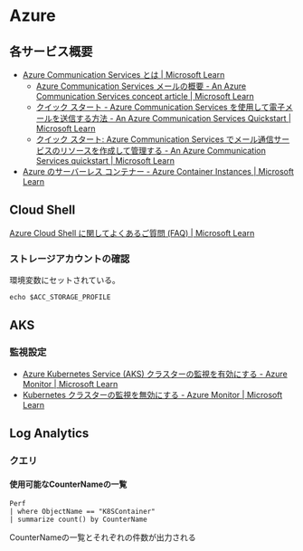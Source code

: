# Azure

## 各サービス概要

- [Azure Communication Services とは | Microsoft Learn](https://learn.microsoft.com/ja-jp/azure/communication-services/overview)
    - [Azure Communication Services メールの概要 - An Azure Communication Services concept article | Microsoft Learn](https://learn.microsoft.com/ja-jp/azure/communication-services/concepts/email/email-overview)
    - [クイック スタート - Azure Communication Services を使用して電子メールを送信する方法 - An Azure Communication Services Quickstart | Microsoft Learn](https://learn.microsoft.com/ja-jp/azure/communication-services/quickstarts/email/send-email?tabs=windows%2Cconnection-string%2Csend-email-and-get-status-async%2Csync-client&pivots=platform-azportal)
    - [クイック スタート: Azure Communication Services でメール通信サービスのリソースを作成して管理する - An Azure Communication Services quickstart | Microsoft Learn](https://learn.microsoft.com/ja-jp/azure/communication-services/quickstarts/email/create-email-communication-resource?pivots=platform-azp)
- [Azure のサーバーレス コンテナー - Azure Container Instances | Microsoft Learn](https://learn.microsoft.com/ja-jp/azure/container-instances/container-instances-overview)

## Cloud Shell

[Azure Cloud Shell に関してよくあるご質問 (FAQ) | Microsoft Learn](https://learn.microsoft.com/ja-jp/azure/cloud-shell/faq-troubleshooting)

### ストレージアカウントの確認

環境変数にセットされている。

```console
echo $ACC_STORAGE_PROFILE
```

## AKS

### 監視設定

- [Azure Kubernetes Service (AKS) クラスターの監視を有効にする - Azure Monitor | Microsoft Learn](https://learn.microsoft.com/ja-jp/azure/azure-monitor/containers/kubernetes-monitoring-enable?tabs=cli)
- [Kubernetes クラスターの監視を無効にする - Azure Monitor | Microsoft Learn](https://learn.microsoft.com/ja-jp/azure/azure-monitor/containers/kubernetes-monitoring-disable)

## Log Analytics

### クエリ

#### 使用可能なCounterNameの一覧

```kusto
Perf
| where ObjectName == "K8SContainer"
| summarize count() by CounterName
```

CounterNameの一覧とそれぞれの件数が出力される
